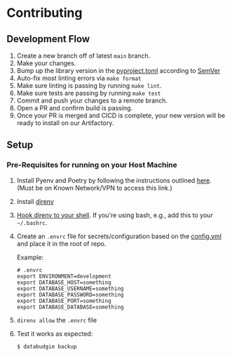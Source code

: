 # Contributing


## Development Flow

1. Create a new branch off of latest `main` branch.
1. Make your changes.
1. Bump up the library version in the [pyproject.toml](./pyproject.toml) according to [SemVer](https://semver.org/#summary)
1. Auto-fix most linting errors via `make format`
1. Make sure linting is passing by running `make lint`.
1. Make sure tests are passing by running `make test`
1. Commit and push your changes to a remote branch.
1. Open a PR and confirm build is passing.
1. Once your PR is merged and CICD is complete, your new version will be ready to install on our Artifactory.

## Setup

### Pre-Requisites for running on your Host Machine

1. Install Pyenv and Poetry by following the instructions outlined [here](http://engineering.docs.known.is/blog/recommended-python-environment-setup/). (Must be on Known Network/VPN to access this link.)

1. Install [direnv](https://direnv.net/)

1. [Hook direnv to your shell](https://direnv.net/docs/hook.html). If you're using bash, e.g., add this to your `~/.bashrc`.

1. Create an `.envrc` file for secrets/configuration based on the [config.yml](./config.yml) and place it in the root of repo.

    Example:

    ```shell
    # .envrc
    export ENVIRONMENT=development
    export DATABASE_HOST=something
    export DATABASE_USERNAME=something
    export DATABASE_PASSWORD=something
    export DATABASE_PORT=something
    export DATABASE_DATABASE=something
    ```

1. `direnv allow` the `.envrc` file

1. Test it works as expected:

    ```bash
    $ databudgie backup
    ```
